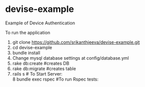 # devise-example
Example of Device Authentication

To run the application

1. git clone https://github.com/srikanthjeeva/devise-example.git  
2. cd devise-example  
3. bundle install  
4. Change mysql database settings at config/database.yml  
5. rake db:create #creates DB  
6. rake db:migrate #creates table  
7. rails s # To Start Server:   
8  bundle exec rspec #To run Rspec tests:   


